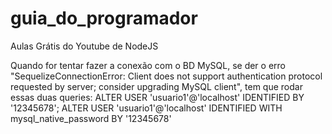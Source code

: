 # guia_do_programador
Aulas Grátis do Youtube de NodeJS


Quando for tentar fazer a conexão com o BD MySQL, se der o erro "SequelizeConnectionError: Client does not support authentication protocol requested by server; consider upgrading MySQL client", tem que rodar essas duas queries:
ALTER USER 'usuario1'@'localhost' IDENTIFIED BY '12345678'; ALTER USER 'usuario1'@'localhost' IDENTIFIED WITH mysql_native_password BY '12345678'

